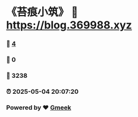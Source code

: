 # 《苔痕小筑》 :link: https://blog.369988.xyz 
### :page_facing_up: [4](https://blog.369988.xyz/tag.html) 
### :speech_balloon: 0 
### :hibiscus: 3238 
### :alarm_clock: 2025-05-04 20:07:20 
### Powered by :heart: [Gmeek](https://github.com/Meekdai/Gmeek)
